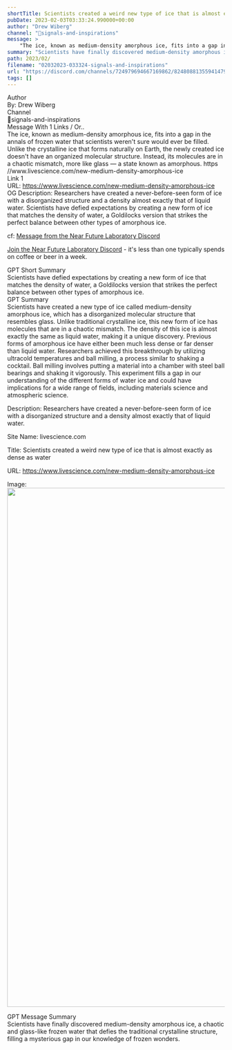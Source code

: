```yaml
---
shortTitle: Scientists created a weird new type of ice that is almost exactly as dense as water
pubDate: 2023-02-03T03:33:24.990000+00:00
author: "Drew Wiberg"
channel: "🚦signals-and-inspirations"
message: >
    "The ice, known as medium-density amorphous ice, fits into a gap in the annals of frozen water that scientists weren't sure would ever be filled. Unlike the crystalline ice that forms naturally on Earth, the newly created ice doesn't have an organized molecular structure. Instead, its molecules are in a chaotic mismatch, more like glass — a state known as amorphous. https //www.livescience.com/new-medium-density-amorphous-ice"
summary: "Scientists have finally discovered medium-density amorphous ice, a chaotic and glass-like frozen water that defies the traditional crystalline structure, filling a mysterious gap in our knowledge of frozen wonders."
path: 2023/02/
filename: "02032023-033324-signals-and-inspirations"
url: "https://discord.com/channels/724979694667169862/824808813559414794/1070909850869039214"
tags: []
---
```

<div class="metadata-title-header pt-3 pb-3 pl-2">Author</div>    
<div class="bg-gray-200 p-4 rounded-md mb-4">   
By: Drew Wiberg
</div>

<div class="metadata-title-header pt-3 pb-3 pl-2">Channel</div>    
<div class="bg-gray-200 p-4 rounded-md mb-4">   
🚦signals-and-inspirations</span>
</div>

<div class="metadata-title-header pt-3 pb-3 pl-2">Message  With 1 Links / Or..</div>    
<div class="human-content-container">  



<div class="mb-4" style="font-family: var(--font-family-peak);">The ice, known as medium-density amorphous ice, fits into a gap in the annals of frozen water that scientists weren't sure would ever be filled. Unlike the crystalline ice that forms naturally on Earth, the newly created ice doesn't have an organized molecular structure. Instead, its molecules are in a chaotic mismatch, more like glass — a state known as amorphous. https //www.livescience.com/new-medium-density-amorphous-ice</div>

<div class="">Link 1</div> 
<div class="">URL: <a href="https://www.livescience.com/new-medium-density-amorphous-ice">https://www.livescience.com/new-medium-density-amorphous-ice</a></div>
OG Description: Researchers have created a never-before-seen form of ice with a disorganized structure and a density almost exactly that of liquid water.  <!-- Example: Display each item in a paragraph -->
Scientists have defied expectations by creating a new form of ice that matches the density of water, a Goldilocks version that strikes the perfect balance between other types of amorphous ice.



<!-- 
URL: https://www.livescience.com/new-medium-density-amorphous-ice
Description Researchers have created a never-before-seen form of ice with a disorganized structure and a density almost exactly that of liquid water.
 -->
</div>



cf: <a href="">Message from the Near Future Laboratory Discord</a>

<a href="">Join the Near Future Laboratory Discord</a> - it's less than one typically spends on coffee or beer in a week. 



<div class="metadata-title-header pt-3 pb-3 pl-2">GPT Short Summary</div>
<div class="robot-content-container">
Scientists have defied expectations by creating a new form of ice that matches the density of water, a Goldilocks version that strikes the perfect balance between other types of amorphous ice.
</div>

<div class="metadata-title-header pt-3 pb-3 pl-2">GPT Summary</div>
<div class="robot-content-container">
Scientists have created a new type of ice called medium-density amorphous ice, which has a disorganized molecular structure that resembles glass. Unlike traditional crystalline ice, this new form of ice has molecules that are in a chaotic mismatch. The density of this ice is almost exactly the same as liquid water, making it a unique discovery. Previous forms of amorphous ice have either been much less dense or far denser than liquid water. Researchers achieved this breakthrough by utilizing ultracold temperatures and ball milling, a process similar to shaking a cocktail. Ball milling involves putting a material into a chamber with steel ball bearings and shaking it vigorously. This experiment fills a gap in our understanding of the different forms of water ice and could have implications for a wide range of fields, including materials science and atmospheric science.
</div>

<!-- Summary:  Live Science is the ultimate action-packed science and technology magazine bursting with exciting information about the universe . Subscribe today and save an extra 5% with checkout code 'LOVE5' -->

<!-- [] -->

<!-- <div class="bg-gray-400"> {'og:site_name': 'livescience.com', 'og:image': 'https://cdn.mos.cms.futurecdn.net/iPgXsmX7dWrzHJUvw2hhK6-1200-80.jpg', 'og:image:width': '1200', 'og:type': 'article', 'og:title': 'Scientists created a weird new type of ice that is almost exactly as dense as water', 'og:url': 'https://www.livescience.com/new-medium-density-amorphous-ice', 'og:description': 'Researchers have created a never-before-seen form of ice with a disorganized structure and a density almost exactly that of liquid water.'} </div> -->

Description: Researchers have created a never-before-seen form of ice with a disorganized structure and a density almost exactly that of liquid water.

Site Name: livescience.com

Title: Scientists created a weird new type of ice that is almost exactly as dense as water

URL: https://www.livescience.com/new-medium-density-amorphous-ice

Image: <img src="https://cdn.mos.cms.futurecdn.net/iPgXsmX7dWrzHJUvw2hhK6-1200-80.jpg" width="1200" height=""/>




<div class="metadata-title-header pt-3 pb-3 pl-2">GPT Message Summary</div>    
<div class="robot-content-container">
Scientists have finally discovered medium-density amorphous ice, a chaotic and glass-like frozen water that defies the traditional crystalline structure, filling a mysterious gap in our knowledge of frozen wonders.
</div>
</div>